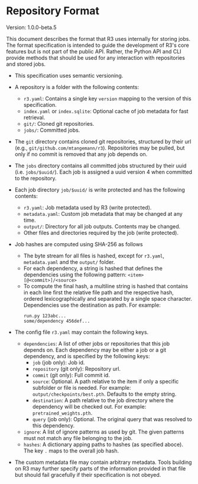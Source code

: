 # Repository Format

Version: 1.0.0-beta.5

This document describes the format that R3 uses internally for storing jobs. The format
specification is intended to guide the development of R3's core features but is not part
of the public API. Rather, the Python API and CLI provide methods that should be used
for any interaction with repositories and stored jobs.

- This specification uses semantic versioning.

- A repository is a folder with the following contents:
  - `r3.yaml`: Contains a single key `version` mapping to the version of this
    specification.
  - `index.yaml` or `index.sqlite`: Optional cache of job metadata for fast retrieval.
  - `git/`: Cloned git repositories.
  - `jobs/`: Committed jobs.

- The `git` directory contains cloned git repositories, structured by their url (e.g.,
  `git/github.com/mtangemann/r3`). Repositories may be pulled, but only if no commit is
  removed that any job depends on.

- The `jobs` directory contains all committed jobs structured by their uuid (i.e. 
  `jobs/$uuid/`). Each job is assigned a uuid version 4 when committed to the
  repository.

- Each job directory `job/$uuid/` is write protected and has the following contents:
  - `r3.yaml`: Job metadata used by R3 (write protected).
  - `metadata.yaml`: Custom job metadata that may be changed at any time.
  - `output/`: Directory for all job outputs. Contents may be changed.
  - Other files and directories required by the job (write protected).

- Job hashes are computed using SHA-256 as follows
  - The byte stream for all files is hashed, except for `r3.yaml`, `metadata.yaml` and
    the `output/` folder.
  - For each dependency, a string is hashed that defines the dependencies using the
    following pattern: `<item>[@<commit>]/<source>`
  - To compute the final hash, a multiline string is hashed that contains in each line
    first the relative file path and the respective hash, ordered lexicographically and
    separated by a single space character. Dependencies use the destination as path.
     For example:
    ```
    run.py 123abc...
    some/dependency 456def...
    ```

- The config file `r3.yaml` may contain the following keys.
  - `dependencies`: A list of other jobs or repositories that this job depends on. Each
    dependency may be either a job or a git dependency, and is specified by the
    following keys:
    - `job` (job only): Job id.
    - `repository` (git only): Repository url.
    - `commit` (git only): Full commit id.
    - `source`: Optional. A path relative to the item if only a specific subfolder
      or file is needed. For example: `output/checkpoints/best.pth`. Defaults to the
      empty string.
    - `destination`: A path relative to the job directory where the dependency will be
       checked out. For example: `pretrained_weights.pth`.
    - `query` (job only): Optional. The original query that was resolved to this
       dependency.
  - `ignore`: A list of ignore patterns as used by git. The given patterns must not
    match any file belonging to the job.
  - `hashes`: A dictionary apping paths to hashes (as specified aboce). The key `.`
    maps to the overall job hash.

- The custom metadata file may contain arbitrary metadata. Tools building on R3 may
  further specify parts of the information provided in that file but should fail
  gracefully if their specification is not obeyed.
